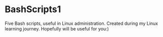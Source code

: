 # BashScripts1
Five Bash scripts, useful in Linux administration.
Created during my Linux learning journey.
Hopefully will be useful for you:)
